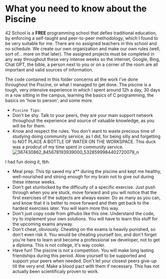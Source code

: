 # What you need to know about the Piscine

42 School is a **FREE** programming school that defies traditional education, by enforcing a self-taught and peer-to-peer methodology, which I found to be very suitable for me. There are no assigned teachers in this school and no schedule. We create our own organization and make our own rules (well, sort of... more on that later). The assigned projects must be completed in any way throughout these very intense weeks so the internet, Google, Bing, Chat GPT, the bible, a person next to you or on a corner of the room are all important and valid sources of information.

The code contained in this folder concerns all the work I've done throughout the Piscine, or what I managed to get done. The piscine is a tough, very intensive experience in which I spent around 12h a day, 30 days in a row sitting in the campus, learning the basics of C programming, the basics on 'how to person', and some more.

 - `Piscine Tips`:
- Don't be shy. Talk to your peers, they are your main support network throughout the experience and source of valuable knowledge, as you will be for them.
- Know and respect the rules. You don't want to waste precious time of studying doing community service, as I did, for being silly and forgetting to NOT PLACE A BOTTLE OF WATER ON THE WORKSPACE. This duck was a prodcut of my time spent in community service. ![367430862_845678193939000_5328599984402720079_n](https://github.com/pmagalha/piscine42/assets/136360645/c05e9275-cc7c-45d7-8fcc-5b7554768477)

I had fun doing it, tbh.
- Meal prep. This tip saved my a** during the piscine and kept me healthy, well-nourished and strong enough for my brain not to give out during these intense weeks.
- Don't get stunlocked by the difficulty of a specific exercise. Just push through when you are stuck, move forward and you will notice that the first exercises of the subjects are always easier. Do as many as you can, and know that it is better to move forward and then get back to the hardest exercises later. You will learn more this way.
- Don't just copy code from githubs like this one. Understand the code, try to implement your own solutions. You will have to learn this stuff for the upcoming exams anyway.
- Don't cheat, obviously. Cheating on the exams is heavily punished, so don't even risk it. You would be cheating yourself too, and don't forget you're here to learn and become a professional sw developer, not to get a diploma. This is not college, it's way cooler.
- Have fun! The piscine is not a competition. You will make long lasting friendships during this period. Alow yourself to be supported and support your peers when needed. Don't let your closest peers give-up till the very end. Make a blood pact with them if necessary. This has not actually been scientificaly proven to work.
